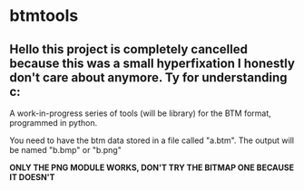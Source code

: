 # btmtools
## Hello this project is completely cancelled because this was a small hyperfixation I honestly don't care about anymore. Ty for understanding c:
A work-in-progress series of tools (will be library) for the BTM format, programmed in python.

You need to have the btm data stored in a file called "a.btm". The output will be named "b.bmp" or "b.png"

**ONLY THE PNG MODULE WORKS, DON'T TRY THE BITMAP ONE BECAUSE IT DOESN'T**
